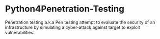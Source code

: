 # Python4Penetration-Testing
Penetration testing a.k.a Pen testing attempt to evaluate the security of an infrastructure by simulating a cyber-attack against target to exploit vulnerabilities.
